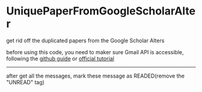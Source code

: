 # UniquePaperFromGoogleScholarAlter
get rid off the duplicated papers from the Google Scholar Alters

before using this code, you need to maker sure Gmail API is accessible, following the [github guide](https://developers.google.cn/gmail/api/guides?hl=zh-cn) or [official tutorial](https://developers.google.cn/gmail/api/guides)

---
after get all the messages, mark these message as READED(remove the "UNREAD" tag)
